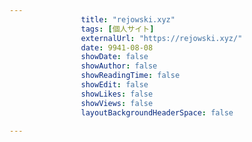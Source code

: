 ---
                title: "rejowski.xyz"
                tags: [個人サイト]
                externalUrl: "https://rejowski.xyz/"
                date: 9941-08-08
                showDate: false
                showAuthor: false
                showReadingTime: false
                showEdit: false
                showLikes: false
                showViews: false
                layoutBackgroundHeaderSpace: false
                ---

